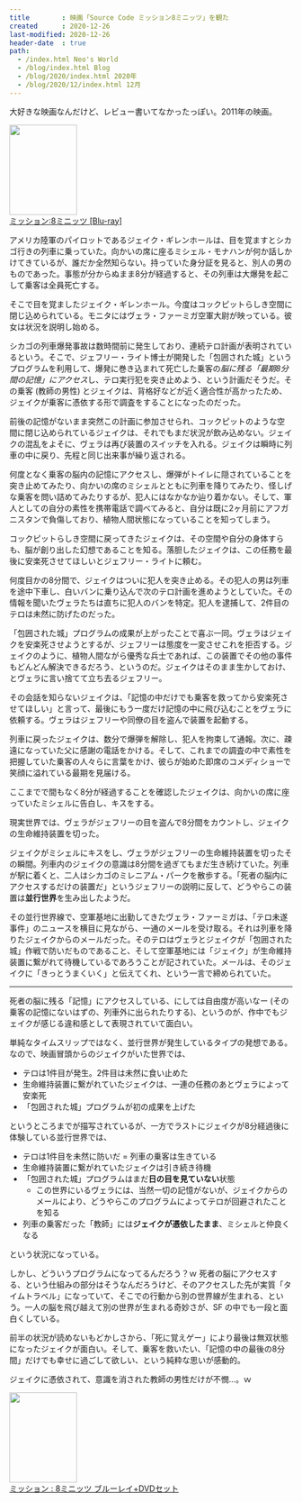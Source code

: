 ```yaml
---
title        : 映画「Source Code ミッション8ミニッツ」を観た
created      : 2020-12-26
last-modified: 2020-12-26
header-date  : true
path:
  - /index.html Neo's World
  - /blog/index.html Blog
  - /blog/2020/index.html 2020年
  - /blog/2020/12/index.html 12月
---
```


大好きな映画なんだけど、レビュー書いてなかったっぽい。2011年の映画。

<div class="ad-amazon">
  <div class="ad-amazon-image">
    <a href="https://www.amazon.co.jp/dp/B00AH8CMJ2?tag=neos21-22&amp;linkCode=osi&amp;th=1&amp;psc=1">
      <img src="https://m.media-amazon.com/images/I/6183IsRAZFL._SL160_.jpg" width="120" height="160">
    </a>
  </div>
  <div class="ad-amazon-info">
    <div class="ad-amazon-title">
      <a href="https://www.amazon.co.jp/dp/B00AH8CMJ2?tag=neos21-22&amp;linkCode=osi&amp;th=1&amp;psc=1">ミッション:8ミニッツ [Blu-ray]</a>
    </div>
  </div>
</div>

アメリカ陸軍のパイロットであるジェイク・ギレンホールは、目を覚ますとシカゴ行きの列車に乗っていた。向かいの席に座るミシェル・モナハンが何か話しかけてきているが、誰だか全然知らない。持っていた身分証を見ると、別人の男のものであった。事態が分からぬまま8分が経過すると、その列車は大爆発を起こして乗客は全員死亡する。

そこで目を覚ましたジェイク・ギレンホール。今度はコックピットらしき空間に閉じ込められている。モニタにはヴェラ・ファーミガ空軍大尉が映っている。彼女は状況を説明し始める。

シカゴの列車爆発事故は数時間前に発生しており、連続テロ計画が表明されているという。そこで、ジェフリー・ライト博士が開発した「包囲された城」というプログラムを利用して、爆発に巻き込まれて死亡した乗客の*脳に残る「最期8分間の記憶」にアクセス*し、テロ実行犯を突き止めよう、という計画だそうだ。その乗客 (教師の男性) とジェイクは、背格好などが近く適合性が高かったため、ジェイクが乗客に憑依する形で調査をすることになったのだった。

前後の記憶がないまま突然この計画に参加させられ、コックピットのような空間に閉じ込められているジェイクは、それでもまだ状況が飲み込めない。ジェイクの混乱をよそに、ヴェラは再び装置のスイッチを入れる。ジェイクは瞬時に列車の中に戻り、先程と同じ出来事が繰り返される。

何度となく乗客の脳内の記憶にアクセスし、爆弾がトイレに隠されていることを突き止めてみたり、向かいの席のミシェルとともに列車を降りてみたり、怪しげな乗客を問い詰めてみたりするが、犯人にはなかなか辿り着かない。そして、軍人としての自分の素性を携帯電話で調べてみると、自分は既に2ヶ月前にアフガニスタンで負傷しており、植物人間状態になっていることを知ってしまう。

コックピットらしき空間に戻ってきたジェイクは、その空間や自分の身体すらも、脳が創り出した幻想であることを知る。落胆したジェイクは、この任務を最後に安楽死させてほしいとジェフリー・ライトに頼む。

何度目かの8分間で、ジェイクはついに犯人を突き止める。その犯人の男は列車を途中下車し、白いバンに乗り込んで次のテロ計画を進めようとしていた。その情報を聞いたヴェラたちは直ちに犯人のバンを特定。犯人を逮捕して、2件目のテロは未然に防げたのだった。

「包囲された城」プログラムの成果が上がったことで喜ぶ一同。ヴェラはジェイクを安楽死させようとするが、ジェフリーは態度を一変させこれを拒否する。ジェイクのように、植物人間ながら優秀な兵士であれば、この装置でその他の事件もどんどん解決できるだろう、というのだ。ジェイクはそのまま生かしておけ、とヴェラに言い捨てて立ち去るジェフリー。

その会話を知らないジェイクは、「記憶の中だけでも乗客を救ってから安楽死させてほしい」と言って、最後にもう一度だけ記憶の中に飛び込むことをヴェラに依頼する。ヴェラはジェフリーや同僚の目を盗んで装置を起動する。

列車に戻ったジェイクは、数分で爆弾を解除し、犯人を拘束して通報。次に、疎遠になっていた父に感謝の電話をかける。そして、これまでの調査の中で素性を把握していた乗客の人々らに言葉をかけ、彼らが始めた即席のコメディショーで笑顔に溢れている最期を見届ける。

ここまでで間もなく8分が経過することを確認したジェイクは、向かいの席に座っていたミシェルに告白し、キスをする。

現実世界では、ヴェラがジェフリーの目を盗んで8分間をカウントし、ジェイクの生命維持装置を切った。

ジェイクがミシェルにキスをし、ヴェラがジェフリーの生命維持装置を切ったその瞬間。列車内のジェイクの意識は8分間を過ぎてもまだ生き続けていた。列車が駅に着くと、二人はシカゴのミレニアム・パークを散歩する。「死者の脳内にアクセスするだけの装置だ」というジェフリーの説明に反して、どうやらこの装置は**並行世界**を生み出したようだ。

その並行世界線で、空軍基地に出勤してきたヴェラ・ファーミガは、「テロ未遂事件」のニュースを横目に見ながら、一通のメールを受け取る。それは列車を降りたジェイクからのメールだった。そのテロはヴェラとジェイクが「包囲された城」作戦で防いだものであること、そして空軍基地には「ジェイク」が生命維持装置に繋がれて待機しているであろうことが記されていた。メールは、そのジェイクに「きっとうまくいく」と伝えてくれ、という一言で締められていた。

---

死者の脳に残る「記憶」にアクセスしている、にしては自由度が高いなー (その乗客の記憶にないはずの、列車外に出られたりする)、というのが、作中でもジェイクが感じる違和感として表現されていて面白い。

単純なタイムスリップではなく、並行世界が発生しているタイプの発想である。なので、映画冒頭からのジェイクがいた世界では、

- テロは1件目が発生。2件目は未然に食い止めた
- 生命維持装置に繋がれていたジェイクは、一連の任務のあとヴェラによって安楽死
- 「包囲された城」プログラムが初の成果を上げた

というところまでが描写されているが、一方でラストにジェイクが8分経過後に体験している並行世界では、

- テロは1件目を未然に防いだ = 列車の乗客は生きている
- 生命維持装置に繋がれていたジェイクは引き続き待機
- 「包囲された城」プログラムはまだ**日の目を見ていない**状態
  - この世界にいるヴェラには、当然一切の記憶がないが、ジェイクからのメールにより、どうやらこのプログラムによってテロが回避されたことを知る
- 列車の乗客だった「教師」には**ジェイクが憑依したまま**、ミシェルと仲良くなる

という状況になっている。

しかし、どういうプログラムになってるんだろう？ｗ 死者の脳にアクセスする、という仕組みの部分はそうなんだろうけど、そのアクセスした先が実質「タイムトラベル」になっていて、そこでの行動から別の世界線が生まれる、という。一人の脳を飛び越えて別の世界が生まれる奇妙さが、SF の中でも一段と面白くしている。

前半の状況が読めないもどかしさから、「死に覚えゲー」により最後は無双状態になったジェイクが面白い。そして、乗客を救いたい、「記憶の中の最後の8分間」だけでも幸せに過ごして欲しい、という純粋な思いが感動的。

ジェイクに憑依されて、意識を消された教師の男性だけが不憫…。ｗ

<div class="ad-amazon">
  <div class="ad-amazon-image">
    <a href="https://www.amazon.co.jp/dp/B005MH1KIC?tag=neos21-22&amp;linkCode=osi&amp;th=1&amp;psc=1">
      <img src="https://m.media-amazon.com/images/I/51qFfegQ0-L._SL160_.jpg" width="120" height="160">
    </a>
  </div>
  <div class="ad-amazon-info">
    <div class="ad-amazon-title">
      <a href="https://www.amazon.co.jp/dp/B005MH1KIC?tag=neos21-22&amp;linkCode=osi&amp;th=1&amp;psc=1">ミッション : 8ミニッツ ブルーレイ+DVDセット</a>
    </div>
  </div>
</div>

